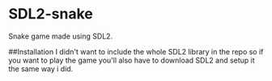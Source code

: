 # SDL2-snake
Snake game made using SDL2.

##Installation
I didn't want to include the whole SDL2 library in the repo so if you want to play the game you'll also have to download SDL2 and setup it the same way i did. </br> </br>
